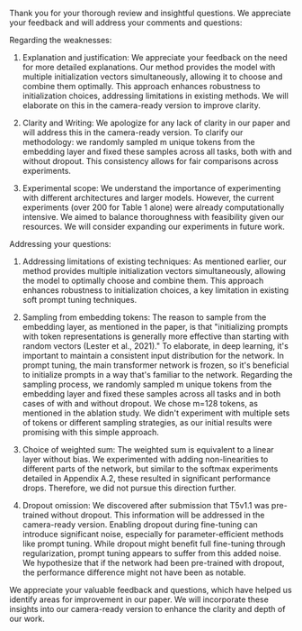 Thank you for your thorough review and insightful questions. We appreciate your feedback and will address your comments and questions:

Regarding the weaknesses:

1. Explanation and justification:
We appreciate your feedback on the need for more detailed explanations. Our method provides the model with multiple initialization vectors simultaneously, allowing it to choose and combine them optimally. This approach enhances robustness to initialization choices, addressing limitations in existing methods. We will elaborate on this in the camera-ready version to improve clarity.

2. Clarity and Writing:
We apologize for any lack of clarity in our paper and will address this in the camera-ready version. To clarify our methodology: we randomly sampled m unique tokens from the embedding layer and fixed these samples across all tasks, both with and without dropout. This consistency allows for fair comparisons across experiments.

3. Experimental scope:
We understand the importance of experimenting with different architectures and larger models. However, the current experiments (over 200 for Table 1 alone) were already computationally intensive. We aimed to balance thoroughness with feasibility given our resources. We will consider expanding our experiments in future work.

Addressing your questions:

1. Addressing limitations of existing techniques:
As mentioned earlier, our method provides multiple initialization vectors simultaneously, allowing the model to optimally choose and combine them. This approach enhances robustness to initialization choices, a key limitation in existing soft prompt tuning techniques.

2. Sampling from embedding tokens: The reason to sample from the embedding layer, as mentioned in the paper, is that "initializing prompts with token representations is generally more effective than starting with random vectors (Lester et al., 2021)." To elaborate, in deep learning, it's important to maintain a consistent input distribution for the network. In prompt tuning, the main transformer network is frozen, so it's beneficial to initialize prompts in a way that's familiar to the network. Regarding the sampling process, we randomly sampled m unique tokens from the embedding layer and fixed these samples across all tasks and in both cases of with and without dropout. We chose m=128 tokens, as mentioned in the ablation study. We didn't experiment with multiple sets of tokens or different sampling strategies, as our initial results were promising with this simple approach.

3. Choice of weighted sum:
The weighted sum is equivalent to a linear layer without bias. We experimented with adding non-linearities to different parts of the network, but similar to the softmax experiments detailed in Appendix A.2, these resulted in significant performance drops. Therefore, we did not pursue this direction further.

4. Dropout omission:
We discovered after submission that T5v1.1 was pre-trained without dropout. This information will be addressed in the camera-ready version. Enabling dropout during fine-tuning can introduce significant noise, especially for parameter-efficient methods like prompt tuning. While dropout might benefit full fine-tuning through regularization, prompt tuning appears to suffer from this added noise. We hypothesize that if the network had been pre-trained with dropout, the performance difference might not have been as notable.

We appreciate your valuable feedback and questions, which have helped us identify areas for improvement in our paper. We will incorporate these insights into our camera-ready version to enhance the clarity and depth of our work.
